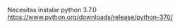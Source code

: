 Necesitas instalar python 3.7.0
<a href="https://www.python.org/downloads/release/python-370/">https://www.python.org/downloads/release/python-370/</a>
